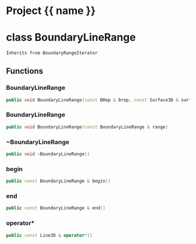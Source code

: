 <script setup>
import {useRoute} from 'vitepress'
const {path} = useRoute()
const tokens = path.split('/')
const words = tokens[2].split('-');
for (let i = 0; i < words.length; i++) {
    words[i] = words[i].charAt(0).toUpperCase() + words[i].slice(1);
    words[i] = words[i].replace('geode', 'Geode')
}
const name = words.join('-');
</script>
# Project {{ name }}

# class BoundaryLineRange


```cpp
Inherits from BoundaryRangeIterator
```



## Functions

### BoundaryLineRange

```cpp
public void BoundaryLineRange(const BRep & brep, const Surface3D & surface)
```


### BoundaryLineRange

```cpp
public void BoundaryLineRange(const BoundaryLineRange & range)
```


### ~BoundaryLineRange

```cpp
public void ~BoundaryLineRange()
```


### begin

```cpp
public const BoundaryLineRange & begin()
```


### end

```cpp
public const BoundaryLineRange & end()
```


### operator*

```cpp
public const Line3D & operator*()
```




